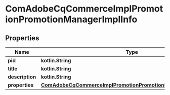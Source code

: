 
# ComAdobeCqCommerceImplPromotionPromotionManagerImplInfo

## Properties
Name | Type | Description | Notes
------------ | ------------- | ------------- | -------------
**pid** | **kotlin.String** |  |  [optional]
**title** | **kotlin.String** |  |  [optional]
**description** | **kotlin.String** |  |  [optional]
**properties** | [**ComAdobeCqCommerceImplPromotionPromotionManagerImplProperties**](ComAdobeCqCommerceImplPromotionPromotionManagerImplProperties.md) |  |  [optional]



